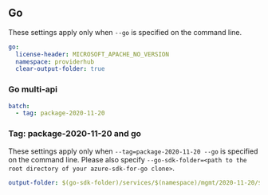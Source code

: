 ## Go

These settings apply only when `--go` is specified on the command line.

``` yaml $(go)
go:
  license-header: MICROSOFT_APACHE_NO_VERSION
  namespace: providerhub
  clear-output-folder: true
```

### Go multi-api

``` yaml $(go) && $(multiapi)
batch:
  - tag: package-2020-11-20
```
### Tag: package-2020-11-20 and go

These settings apply only when `--tag=package-2020-11-20 --go` is specified on the command line.
Please also specify `--go-sdk-folder=<path to the root directory of your azure-sdk-for-go clone>`.

``` yaml $(tag) == 'package-2020-11-20' && $(go)
output-folder: $(go-sdk-folder)/services/$(namespace)/mgmt/2020-11-20/$(namespace)
```
